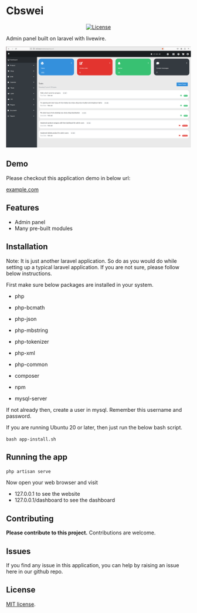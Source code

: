 # Cbswei

<p align="center">
<a href="https://packagist.org/packages/laravel/framework"><img src="https://poser.pugx.org/laravel/framework/license.svg" alt="License"></a>
</p>

Admin panel built on laravel with livewire.

![screenshot](dashboard-screenshot-1.png)

## Demo

Please checkout this application demo in below url:

[example.com](https://example.com)

## Features

- Admin panel
- Many pre-built modules

## Installation

Note: It is just another laravel application. So do as you would do while setting
up a typical laravel application. If you are not sure, please follow below instructions.

First make sure below packages are installed in your system.

- php
- php-bcmath
- php-json
- php-mbstring
- php-tokenizer
- php-xml
- php-common

- composer
- npm
- mysql-server

If not already then, create a user in mysql. Remember this username and password. 

If you are running Ubuntu 20 or later, then just run the below bash script.

`bash app-install.sh`

## Running the app

`php artisan serve`

Now open your web browser and visit 
- 127.0.0.1 to see the website
- 127.0.0.1/dashboard to see the dashboard

## Contributing

__Please contribute to this project.__ Contributions are welcome.

## Issues

If you find any issue in this application, you can help by raising an issue
here in our github repo.

## License

[MIT license](https://opensource.org/licenses/MIT).
